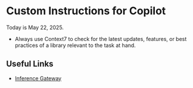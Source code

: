 # Custom Instructions for Copilot

Today is May 22, 2025.

- Always use Context7 to check for the latest updates, features, or best practices of a library relevant to the task at hand.

## Useful Links

- [Inference Gateway](https://github.com/inference-gateway/inference-gateway)
